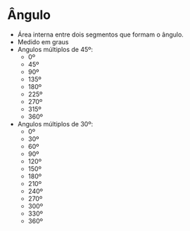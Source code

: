 # Ângulo

- Área interna entre dois segmentos que formam o ângulo.
- Medido em graus
- Angulos múltiplos de 45º:
    - 0º
    - 45º
    - 90º
    - 135º
    - 180º
    - 225º
    - 270º
    - 315º
    - 360º
- Angulos múltiplos de 30º:
    - 0º
    - 30º
    - 60º
    - 90º
    - 120º
    - 150º
    - 180º
    - 210º
    - 240º
    - 270º
    - 300º
    - 330º
    - 360º